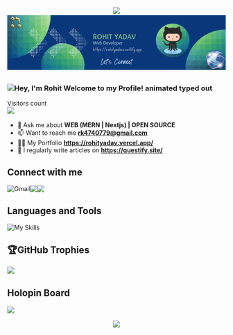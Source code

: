 <p align="center"> 
  <img src="https://capsule-render.vercel.app/api?type=waving&color=gradient&height=100&section=header"/>
  <img src="https://github.com/rohit-yadavv/Rohit-Yadavv/blob/main/banner.png"/>
</p>

<!--<h1 align="center">Hi 👋, I'm Rohit</h1> -->

### <img src="https://readme-typing-svg.demolab.com?font=Operator+Mono&size=37&duration=2800&pause=2000&color=FAFAFA&center=true&vCenter=true&width=940&height=50&lines=Hey%2C+I'm+Rohit+Welcome+to+my+Github+Profile!" align="middle" alt="Hey, I'm Rohit Welcome to my Profile! animated typed out">

<!-- <p align="left"> <img src="https://komarev.com/ghpvc/?username=rohit-yadavv&label=Profile%20views&color=0e75b6&style=flat" alt="im-rihan" /> </p> -->
<p align="left"> 
  Visitors count 
  <br> <img src="https://profile-counter.glitch.me/rohit-yadavv/count.svg" />
</p>



- 💬 Ask me about **WEB (MERN | Nextjs) | OPEN SOURCE**
- 📫 Want to reach me **rk4740779@gmail.com**
- 👨‍💻 My Portfolio **https://rohityadav.vercel.app/** 
- 📝 I regularly write articles on **https://questify.site/**

## Connect with me  
  <a href="mailto:rohitydv056@gmail.com"><img align="left" src="https://img.shields.io/badge/Gmail-D14836?style=for-the-badge&logo=gmail&logoColor=white" alt="Gmail" /></a>
  <a href="https://leetcode.com/rohityadavv/" target="_blank"><img align="left" src="https://img.shields.io/badge/Leetcode-f2f2f2?style=for-the-badge&logo=leetcode&logoColor-10000" target="_blank"></a>
  <a href="https://www.linkedin.com/in/rohityadavv/" target="_blank"><img align="left" src="https://img.shields.io/badge/LinkedIn-0077B5?style=for-the-badge&logo=linkedin&logoColor=white" target="_blank"></a>
<br/>

## Languages and Tools
![My Skills](https://skillicons.dev/icons?i=c,cpp,py,js,typescript,nextjs,react,nodejs,mongodb,html,css,tailwind,bootstrap,sass,styledcomponents,postman,express,git,linux,firebase,figma,redux,prisma,graphql,flask,postgresql,materialui,vim,fastapi,docker)

## 🏆GitHub Trophies
![](https://github-profile-trophy.vercel.app/?username=rohit-yadavv&theme=vue&no-frame=false&no-bg=false&margin-w=4)



## Holopin Board
<a href = "https://holopin.io/@rohityadavv"><img src="https://holopin.me/rohityadavv" target="_blank"></a>
</div>
 
<p align="center"> 
  <!-- ![GitHub stats](https://github-readme-stats.vercel.app/api/top-langs/?username=Rohit-Yadavv&theme=transparent&hide_border=true&layout=compact)  -->
  <!-- ![GitHub stats](https://github-readme-streak-stats.herokuapp.com/?user=Rohit-Yadavv&hide_border=true&layout=compact&theme=transparent) -->
  
</p>
<p align="center">
  <img src="https://capsule-render.vercel.app/api?type=waving&color=gradient&height=100&section=footer"/>
</p>
